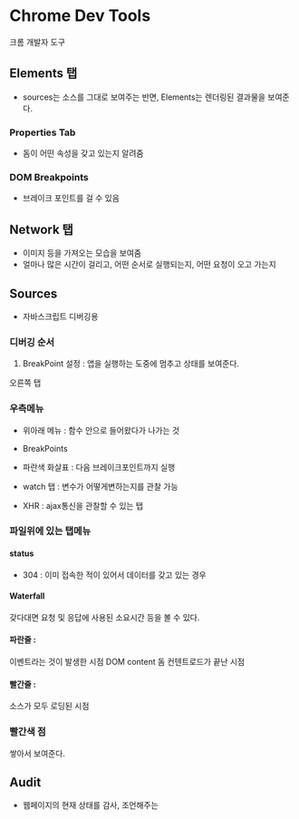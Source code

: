 # Chrome Dev Tools

크롬 개발자 도구

## Elements 탭

- sources는 소스를 그대로 보여주는 반면, Elements는 렌더링된 결과물을 보여준다.

### Properties Tab 

- 돔이 어떤 속성을 갖고 있는지 알려줌



### DOM Breakpoints

- 브레이크 포인트를 걸 수 있음



## Network 탭 

- 이미지 등을 가져오는 모습을 보여줌
- 얼마나 많은 시간이 걸리고, 어떤 순서로 실행되는지, 어떤 요청이 오고 가는지



## Sources

- 자바스크립트 디버깅용

### 디버깅 순서

1. BreakPoint 설정 : 앱을 실행하는 도중에 멈추고 상태를 보여준다.

오른쪽 탭

### 우측메뉴

- 위아래 메뉴 : 함수 안으로 들어왔다가 나가는 것

- BreakPoints 
- 파란색 화살표 : 다음 브레이크포인트까지 실행
- watch 탭 : 변수가 어떻게변하는지를 관찰 가능
- XHR : ajax통신을 관찰할 수 있는 탭



### 파일위에 있는 탭메뉴 

#### status

- 304 : 이미 접속한 적이 있어서 데이터를 갖고 있는 경우

#### Waterfall 

갖다대면 요청 및 응답에 사용된 소요시간 등을 볼 수 있다. 

#### 파란줄 :  

이벤트라는 것이 발생한 시점 DOM content 돔 컨텐트로드가 끝난 시점

#### 빨간줄 :  

소스가 모두 로딩된 시점



### 빨간색 점

쌓아서 보여준다. 



## Audit

- 웹페이지의 현재 상태를 감사, 조언해주는 